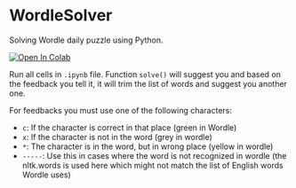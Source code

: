 # WordleSolver
Solving Wordle daily puzzle using Python. 

[![Open In Colab](https://colab.research.google.com/assets/colab-badge.svg)](https://colab.research.google.com/github/aminrd/WordleSolver/blob/main/run_me.ipynb)


Run all cells in `.ipynb` file. Function `solve()` will suggest you and based on the feedback you tell it, it will trim the list of words and suggest you another one. 

For feedbacks you must use one of the following characters: 
* `c`: If the character is correct in that place (green in Wordle)
* `x`: If the character is not in the word (grey in wordle)
* `*`: The character is in the word, but in wrong place (yellow in wordle)
* `-----`: Use this in cases where the word is not recognized in wordle (the nltk.words is used here which might not match the list of English words Wordle uses)
